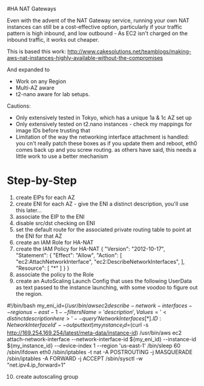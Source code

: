 #HA NAT Gateways

Even with the advent of the NAT Gateway service, running your own NAT instances can still be a cost-effective option, particularly if your traffic pattern is high inbound, and low outbound - As EC2 isn't charged on the inbound traffic, it works out cheaper.

This is based this work: http://www.cakesolutions.net/teamblogs/making-aws-nat-instances-highly-available-without-the-compromises

And expanded to

 - Work on any Region
 - Multi-AZ aware
 - t2-nano aware for lab setups.

Cautions:

 - Only extensively tested in Tokyo, which has a unique 1a & 1c AZ set up
 - Only extensively tested on t2.nano instances - check my mappings for image IDs before trusting that 
 - Limitation of the way the networking interface attachment is handled: you cn't really patch these boxes as if you update them and reboot, eth0 comes back up and you screw routing. as others have said, this needs a little work to use a better mechanism 

Step-by-Step
=============

1. create EIPs for each AZ
2. create ENI for each AZ - give the ENI a distinct description, you'll use this later...
3. associate the EIP to the ENI
4. disable src/dst checking on ENI
5. set the default route for the associated private routing table to point at the ENI for that AZ
6. create an IAM Role for HA-NAT
7. create the IAM Policy for HA-NAT
{
    "Version": "2012-10-17",
    "Statement": {
        "Effect": "Allow",
        "Action": [
            "ec2:AttachNetworkInterface",
            "ec2:DescribeNetworkInterfaces",
        ],
        "Resource": [
            "*"
        ]
    }
}
8. associate the policy to the Role
9. create an AutoScaling Launch Config that uses the following UserData as text passed to the instance launching, with some voodoo to figure out the region.

#!/bin/bash
 my_eni_id=$(/usr/bin/aws ec2 describe-network-interfaces  --region us-east-1 --filters Name='description',Values='<distinct description here>' --query 'NetworkInterfaces[*].{ID:NetworkInterfaceId}' --output text)
 my_instance_id=$(curl -s http://169.254.169.254/latest/meta-data/instance-id)
 /usr/bin/aws ec2 attach-network-interface --network-interface-id ${my_eni_id} --instance-id ${my_instance_id} --device-index 1 --region 'us-east-1'
 /bin/sleep 60
 /sbin/ifdown eth0
 /sbin/iptables -t nat -A POSTROUTING -j MASQUERADE
 /sbin/iptables -A FORWARD -j ACCEPT
 /sbin/sysctl -w "net.ipv4.ip_forward=1"

10. create autoscaling group
